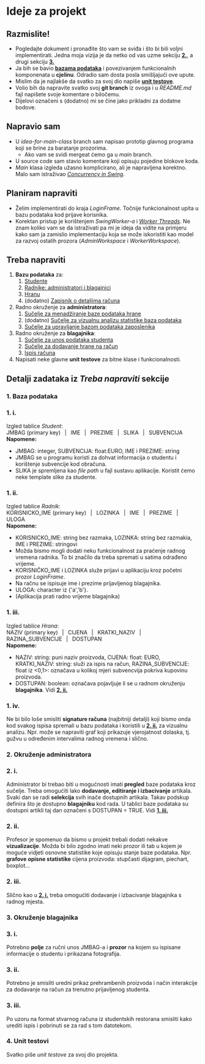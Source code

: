 # Ideje za projekt

## Razmislite!

* Pogledajte dokument i pronađite što vam se sviđa i što bi bili voljni implementirati. Jedna moja vizija je da netko od vas uzme sekciju **[2.](#2-okruženje-administratora)**, a drugi sekciju **[3.](#3-okruženje-blagajnika)**
* Ja bih se bavio **[bazama podataka](#1-baza-podataka)** i povezivanjem funkcionalnih komponenata u **cjelinu**. Odradio sam dosta posla smišljajući ove upute.
* Mislim da je najlakše da svatko za svoj dio napiše **[unit testove](#4-unit-testovi)**.
* Volio bih da napravite svatko svoj **git branch** iz ovoga i u *README.md* fajl napišete svoje komentare o biločemu.
* Dijelovi označeni s (dodatno) mi se čine jako prikladni za dodatne bodove.

## Napravio sam

* U *idea-for-main-class* branch sam napisao prototip glavnog programa koji se brine za baratanje prozorima.
    * Ako vam se svidi mergeat ćemo ga u *main* branch.
* U source code sam stavio komentare koji opisuju pojedine blokove koda.
* *Main* klasa izgleda užasno komplicirano, ali je napravljena korektno. Malo sam istraživao *[Concurrency in Swing](https://docs.oracle.com/javase/tutorial/uiswing/concurrency/index.html)*.

## Planiram napraviti

* Želim implementirati do kraja *LoginFrame*. Točnije funkcionalnost upita u bazu podataka kod prijave korisnika.
* Korektan pristup je korištenjem *SwingWorker-a* i *[Worker Threads](https://docs.oracle.com/javase/tutorial/uiswing/concurrency/worker.html)*. Ne znam koliko vam se da istraživati pa mi je ideja da vidite na primjeru kako sam ja zamislio implementaciju koja se može iskoristiti kao model za razvoj ostalih prozora (*AdminWorkspace* i *WorkerWorkspace*).

## Treba napraviti

1. **Bazu podataka** za:
    1. [Studente](#1-i)
    2. [Radnike: administratori i blagajnici](#1-ii)
    3. [Hranu](#1-iii) 
    4. (dodatno) [Zapisnik o detaljima računa](#1-iv)
2. Radno okruženje za **administratora**:
    1. [Sučelje za menadžiranje baze podataka hrane](#2-i)
    2. (dodatno) [Sučelje za vizualnu analizu statistike baza podataka](#2-ii)
    3. [Sučelje za upravljanje bazom podataka zaposlenika](#2-iii)
3. Radno okruženje za **blagajnika**:
    1. [Sučelje za unos podataka studenta](#3-i)
    2. [Sučelje za dodavanje hrane na račun](#3-ii)
    3. [Ispis računa](#3-iii)
4. Napisati neke glavne **unit testove** za bitne klase i funkcionalnosti.
    
## Detalji zadataka iz *Treba napraviti* sekcije

### 1. Baza podataka

### 1. i.
Izgled tablice *Student*: <br>
JMBAG (primary key) &ensp;|&ensp; IME &ensp;|&ensp; PREZIME &ensp;|&ensp; SLIKA &ensp;|&ensp; SUBVENCIJA <br>
**Napomene:** 
* JMBAG: integer, SUBVENCIJA: float:EURO, IME i PREZIME: string
* JMBAG se u programu koristi za dohvat informacija o studentu i korištenje subvencije kod obračuna.
* SLIKA je spremljena kao *file path* u fajl sustavu aplikacije. Koristit ćemo neke template slike za studente.

### 1. ii.
Izgled tablice *Radnik*: <br>
KORISNICKO_IME (primary key) &ensp;|&ensp; LOZINKA &ensp;|&ensp; IME &ensp;|&ensp; PREZIME &ensp;|&ensp; ULOGA <br> 
**Napomene:** 
* KORISNICKO_IME: string bez razmaka, LOZINKA: string bez razmakia, IME i PREZIME: stringovi
* Možda bismo mogli dodati neku funkcionalnost za praćenje radnog vremena radnika. To bi značilo da treba spremati u satima odrađeno vrijeme.
* KORISNIČKO_IME i LOZINKA služe prijavi u aplikaciju kroz početni prozor *LoginFrame*.
* Na račnu se ispisuje ime i prezime prijavljenog blagajnika. 
* ULOGA: character iz {'a','b'}.
* (Aplikacija prati radno vrijeme blagajnika)

### 1. iii.
Izgled tablice *Hrana*: <br>
NAZIV  (primary key) &ensp;|&ensp; CIJENA &ensp;|&ensp; KRATKI_NAZIV &ensp;|&ensp; RAZINA_SUBVENCIJE &ensp;|&ensp; DOSTUPAN <br>
**Napomene:** <br>
* NAZIV: string: puni naziv proizvoda, CIJENA: float: EURO, KRATKI_NAZIV: string: služi za ispis na račun, RAZINA_SUBVENCIJE: float iz <0,1>: označava u kolikoj mjeri  subvencvija pokriva kupovinu proizvoda.
* DOSTUPAN: boolean: označava pojavljuje li se u radnom okruženju **blagajnika**. Vidi **[2. ii.](#2-i)**

### 1. iv.
Ne bi bilo loše smisliti **signature računa** (najbitniji detalji) koji bismo onda kod svakog ispisa spremali u bazu podataka i koristili u **[2. ii.](#2-ii)** za vizualnu analizu. Npr. može se napraviti graf koji prikazuje vjerojatnost dolaska, tj. gužvu u određenim intervalima radnog vremena i slično.

### 2. Okruženje administratora

### 2. i.
Administrator bi trebao biti u mogućnosti imati **pregled** baze podataka kroz sučelje. Treba omogućiti lako **dodavanje, editiranje i izbacivanje** artikala. Svaki dan se radi **selekcija** svih inače dostupnih artikala. Takav podskup definira što je dostupno **blagajniku** kod rada. U tablici baze podataka su dostupni artikli taj dan označeni s DOSTUPAN = TRUE. Vidi **[1. iii.](#1-iii)**

### 2. ii.
Profesor je spomenuo da bismo u projekt trebali dodati nekakve **vizualizacije**. Možda bi bilo zgodno imati neki prozor ili tab u kojem je moguće vidjeti osnovne statistike koje opisuju stanje baze podataka. Npr. **grafove opisne statistike** cijena proizvoda: stupčasti dijagram, piechart, boxplot...

### 2. iii.
Slično kao u **[2. i.](#2-i)** treba omogućiti dodavanje i izbacivanje blagajnika s radnog mjesta.

### 3. Okruženje blagajnika

### 3. i.
Potrebno **polje** za ručni unos JMBAG-a i **prozor** na kojem su ispisane informacije o studentu i prikazana fotografija.

### 3. ii.
Potrebno je smisliti uredni prikaz prehrambenih proizvoda i način interakcije za dodavanje na račun za trenutno prijavljenog studenta.

### 3. iii.
Po uzoru na format stvarnog računa iz studentskih restorana smisliti kako urediti ispis i pobrinuti se za rad s tom datotekom.

### 4. Unit testovi
Svatko piše *unit testove* za svoj dio projekta.
